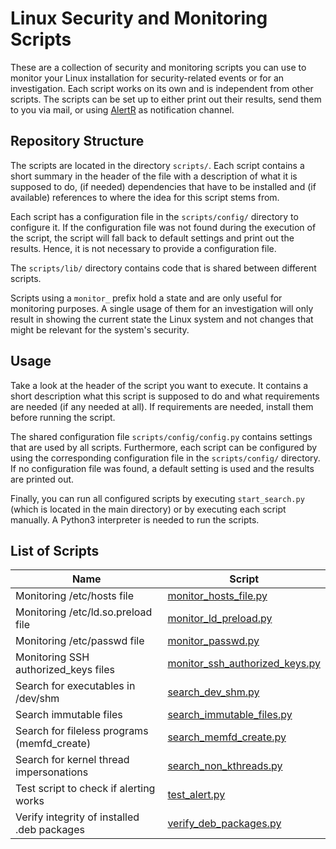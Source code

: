 # Linux Security and Monitoring Scripts

These are a collection of security and monitoring scripts you can use to monitor your Linux installation for security-related events or for an investigation. Each script works on its own and is independent from other scripts. The scripts can be set up to either print out their results, send them to you via mail, or using [AlertR](https://github.com/sqall01/alertR) as notification channel.

## Repository Structure

The scripts are located in the directory `scripts/`. Each script contains a short summary in the header of the file with a description of what it is supposed to do, (if needed) dependencies that have to be installed and (if available) references to where the idea for this script stems from.

Each script has a configuration file in the `scripts/config/` directory to configure it. If the configuration file was not found during the execution of the script, the script will fall back to default settings and print out the results. Hence, it is not necessary to provide a configuration file.

The `scripts/lib/` directory contains code that is shared between different scripts.

Scripts using a `monitor_` prefix hold a state and are only useful for monitoring purposes. A single usage of them for an investigation will only result in showing the current state the Linux system and not changes that might be relevant for the system's security.

## Usage

Take a look at the header of the script you want to execute. It contains a short description what this script is supposed to do and what requirements are needed (if any needed at all). If requirements are needed, install them before running the script.

The shared configuration file `scripts/config/config.py` contains settings that are used by all scripts. Furthermore, each script can be configured by using the corresponding configuration file in the `scripts/config/` directory. If no configuration file was found, a default setting is used and the results are printed out.

Finally, you can run all configured scripts by executing `start_search.py` (which is located in the main directory) or by executing each script manually. A Python3 interpreter is needed to run the scripts.

## List of Scripts

| Name | Script |
|---|---|
| Monitoring /etc/hosts file | [monitor_hosts_file.py](scripts/monitor_hosts_file.py) |
| Monitoring /etc/ld.so.preload file | [monitor_ld_preload.py](scripts/monitor_ld_preload.py) |
| Monitoring /etc/passwd file | [monitor_passwd.py](scripts/monitor_passwd.py) |
| Monitoring SSH authorized_keys files | [monitor_ssh_authorized_keys.py](scripts/monitor_ssh_authorized_keys.py) |
| Search for executables in /dev/shm | [search_dev_shm.py](scripts/search_dev_shm.py) |
| Search immutable files | [search_immutable_files.py](scripts/search_immutable_files.py) |
| Search for fileless programs (memfd_create) | [search_memfd_create.py](scripts/search_memfd_create.py) |
| Search for kernel thread impersonations | [search_non_kthreads.py](scripts/search_non_kthreads.py) |
| Test script to check if alerting works | [test_alert.py](scripts/test_alert.py) |
| Verify integrity of installed .deb packages | [verify_deb_packages.py](scripts/verify_deb_packages.py) |
